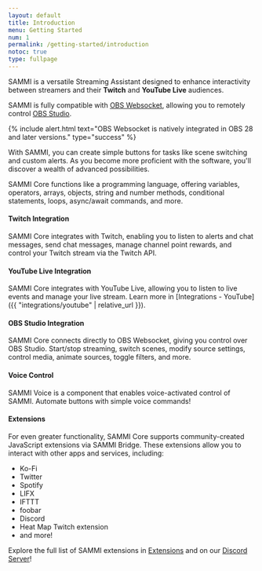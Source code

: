 ```yaml
---
layout: default
title: Introduction
menu: Getting Started
num: 1
permalink: /getting-started/introduction
notoc: true
type: fullpage
---
```


<p class="lb-lead">SAMMI is a versatile Streaming Assistant designed to enhance interactivity between streamers and their <b>Twitch</b> and <b>YouTube Live</b> audiences.</p>

SAMMI is fully compatible with [OBS Websocket](https://obsproject.com/forum/resources/obs-websocket-remote-control-obs-studio-from-websockets.466/), allowing you to remotely control [OBS Studio](https://obsproject.com/).

{% include alert.html text="OBS Websocket is natively integrated in OBS 28 and later versions." type="success" %} 

With SAMMI, you can create simple buttons for tasks like scene switching and custom alerts. As you become more proficient with the software, you'll discover a wealth of advanced possibilities.

SAMMI Core functions like a programming language, offering variables, operators, arrays, objects, string and number methods, conditional statements, loops, async/await commands, and more.

#### Twitch Integration

SAMMI Core integrates with Twitch, enabling you to listen to alerts and chat messages, send chat messages, manage channel point rewards, and control your Twitch stream via the Twitch API.

#### YouTube Live Integration

SAMMI Core integrates with YouTube Live, allowing you to listen to live events and manage your live stream. Learn more in [Integrations - YouTube]({{ "integrations/youtube" | relative_url }}).

#### OBS Studio Integration

SAMMI Core connects directly to OBS Websocket, giving you control over OBS Studio. Start/stop streaming, switch scenes, modify source settings, control media, animate sources, toggle filters, and more.

#### Voice Control

SAMMI Voice is a component that enables voice-activated control of SAMMI. Automate buttons with simple voice commands!

#### Extensions

For even greater functionality, SAMMI Core supports community-created JavaScript extensions via SAMMI Bridge. These extensions allow you to interact with other apps and services, including:
- Ko-Fi
- Twitter
- Spotify
- LIFX
- IFTTT
- foobar
- Discord
- Heat Map Twitch extension
- and more!

Explore the full list of SAMMI extensions in [Extensions](https://sammi.solutions/extensions) and on our [Discord Server](https://discord.gg/dXez8Zh)!